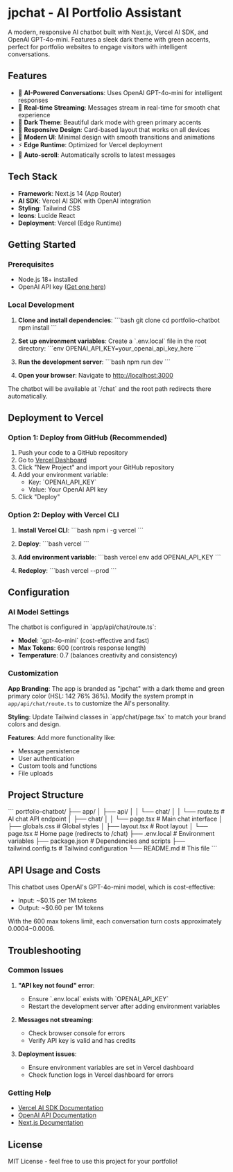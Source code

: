 # jpchat - AI Portfolio Assistant

A modern, responsive AI chatbot built with Next.js, Vercel AI SDK, and OpenAI GPT-4o-mini. Features a sleek dark theme with green accents, perfect for portfolio websites to engage visitors with intelligent conversations.

## Features

- 🤖 **AI-Powered Conversations**: Uses OpenAI GPT-4o-mini for intelligent responses
- 💬 **Real-time Streaming**: Messages stream in real-time for smooth chat experience  
- 🌙 **Dark Theme**: Beautiful dark mode with green primary accents
- 📱 **Responsive Design**: Card-based layout that works on all devices
- 🎨 **Modern UI**: Minimal design with smooth transitions and animations
- ⚡ **Edge Runtime**: Optimized for Vercel deployment
- 🔄 **Auto-scroll**: Automatically scrolls to latest messages

## Tech Stack

- **Framework**: Next.js 14 (App Router)
- **AI SDK**: Vercel AI SDK with OpenAI integration
- **Styling**: Tailwind CSS
- **Icons**: Lucide React
- **Deployment**: Vercel (Edge Runtime)

## Getting Started

### Prerequisites

- Node.js 18+ installed
- OpenAI API key ([Get one here](https://platform.openai.com/api-keys))

### Local Development

1. **Clone and install dependencies**:
   \`\`\`bash
   git clone <your-repo-url>
   cd portfolio-chatbot
   npm install
   \`\`\`

2. **Set up environment variables**:
   Create a \`.env.local\` file in the root directory:
   \`\`\`env
   OPENAI_API_KEY=your_openai_api_key_here
   \`\`\`

3. **Run the development server**:
   \`\`\`bash
   npm run dev
   \`\`\`

4. **Open your browser**:
   Navigate to [http://localhost:3000](http://localhost:3000)

The chatbot will be available at \`/chat\` and the root path redirects there automatically.

## Deployment to Vercel

### Option 1: Deploy from GitHub (Recommended)

1. Push your code to a GitHub repository
2. Go to [Vercel Dashboard](https://vercel.com/dashboard)
3. Click "New Project" and import your GitHub repository
4. Add your environment variable:
   - Key: \`OPENAI_API_KEY\`
   - Value: Your OpenAI API key
5. Click "Deploy"

### Option 2: Deploy with Vercel CLI

1. **Install Vercel CLI**:
   \`\`\`bash
   npm i -g vercel
   \`\`\`

2. **Deploy**:
   \`\`\`bash
   vercel
   \`\`\`

3. **Add environment variable**:
   \`\`\`bash
   vercel env add OPENAI_API_KEY
   \`\`\`

4. **Redeploy**:
   \`\`\`bash
   vercel --prod
   \`\`\`

## Configuration

### AI Model Settings

The chatbot is configured in \`app/api/chat/route.ts\`:

- **Model**: \`gpt-4o-mini\` (cost-effective and fast)
- **Max Tokens**: 600 (controls response length)
- **Temperature**: 0.7 (balances creativity and consistency)

### Customization

**App Branding**: The app is branded as "jpchat" with a dark theme and green primary color (HSL: 142 76% 36%). Modify the system prompt in `app/api/chat/route.ts` to customize the AI's personality.

**Styling**: Update Tailwind classes in \`app/chat/page.tsx\` to match your brand colors and design.

**Features**: Add more functionality like:
- Message persistence
- User authentication
- Custom tools and functions
- File uploads

## Project Structure

\`\`\`
portfolio-chatbot/
├── app/
│   ├── api/
│   │   └── chat/
│   │       └── route.ts          # AI chat API endpoint
│   ├── chat/
│   │   └── page.tsx              # Main chat interface
│   ├── globals.css               # Global styles
│   ├── layout.tsx                # Root layout
│   └── page.tsx                  # Home page (redirects to /chat)
├── .env.local                    # Environment variables
├── package.json                  # Dependencies and scripts
├── tailwind.config.ts            # Tailwind configuration
└── README.md                     # This file
\`\`\`

## API Usage and Costs

This chatbot uses OpenAI's GPT-4o-mini model, which is cost-effective:
- Input: ~$0.15 per 1M tokens
- Output: ~$0.60 per 1M tokens

With the 600 max tokens limit, each conversation turn costs approximately $0.0004-$0.0006.

## Troubleshooting

### Common Issues

1. **"API key not found" error**:
   - Ensure \`.env.local\` exists with \`OPENAI_API_KEY\`
   - Restart the development server after adding environment variables

2. **Messages not streaming**:
   - Check browser console for errors
   - Verify API key is valid and has credits

3. **Deployment issues**:
   - Ensure environment variables are set in Vercel dashboard
   - Check function logs in Vercel dashboard for errors

### Getting Help

- [Vercel AI SDK Documentation](https://sdk.vercel.ai)
- [OpenAI API Documentation](https://platform.openai.com/docs)
- [Next.js Documentation](https://nextjs.org/docs)

## License

MIT License - feel free to use this project for your portfolio!
